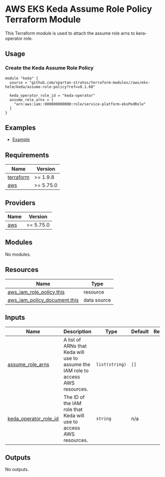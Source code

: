 # AWS EKS Keda Assume Role Policy Terraform Module

This Terraform module is used to attach the assume role arns to kera-operator role.

## Usage

### Create the Keda Assume Role Policy

```hcl
module "keda" {
  source = "github.com/spartan-stratos/terraform-modules//aws/eks-helm/keda/assume-role-policy?ref=v0.1.60"

  keda_operator_role_id = "keda-operator"
  assume_role_arns = [
    "arn:aws:iam::000000000000:role/service-platform-eksPodRole"
  ]
}

```

## Examples

- [Example](./examples/complete/)

<!-- BEGIN_TF_DOCS -->

## Requirements

| Name                                                                      | Version   |
|---------------------------------------------------------------------------|-----------|
| <a name="requirement_terraform"></a> [terraform](#requirement\_terraform) | >= 1.9.8  |
| <a name="requirement_aws"></a> [aws](#requirement\_aws)                   | >= 5.75.0 |

## Providers

| Name                                              | Version   |
|---------------------------------------------------|-----------|
| <a name="provider_aws"></a> [aws](#provider\_aws) | >= 5.75.0 |

## Modules

No modules.

## Resources

| Name                                                                                                                               | Type        |
|------------------------------------------------------------------------------------------------------------------------------------|-------------|
| [aws_iam_role_policy.this](https://registry.terraform.io/providers/hashicorp/aws/latest/docs/resources/iam_role_policy)            | resource    |
| [aws_iam_policy_document.this](https://registry.terraform.io/providers/hashicorp/aws/latest/docs/data-sources/iam_policy_document) | data source |

## Inputs

| Name                                                                                                    | Description                                                                       | Type           | Default | Required |
|---------------------------------------------------------------------------------------------------------|-----------------------------------------------------------------------------------|----------------|---------|:--------:|
| <a name="input_assume_role_arns"></a> [assume\_role\_arns](#input\_assume\_role\_arns)                  | A list of ARNs that Keda will use to assume the IAM role to access AWS resources. | `list(string)` | `[]`    |    no    |
| <a name="input_keda_operator_role_id"></a> [keda\_operator\_role\_id](#input\_keda\_operator\_role\_id) | The ID of the IAM role that Keda will use to access AWS resources.                | `string`       | n/a     |   yes    |

## Outputs

No outputs.

<!-- END_TF_DOCS -->
